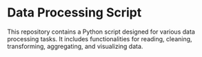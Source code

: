 # Data Processing Script

This repository contains a Python script designed for various data processing tasks. It includes functionalities for reading, cleaning, transforming, aggregating, and visualizing data. 


